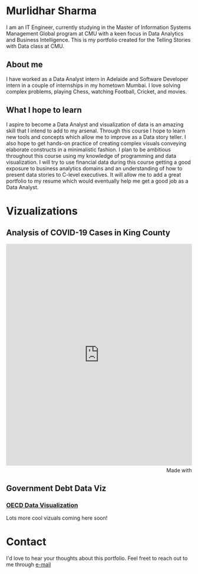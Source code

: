 # Murlidhar Sharma
I am an IT Engineer, currently studying in the Master of Information Systems Management Global program at CMU with a keen focus in Data Analytics and Business Intelligence. This is my portfolio created for the Telling Stories with Data class at CMU.

## About me
I have worked as a Data Analyst intern in Adelaide and Software Developer intern in a couple of internships in my hometown Mumbai.
I love solving complex problems, playing Chess, watching Football, Cricket, and movies. 

## What I hope to learn
I aspire to become a Data Analyst and visualization of data is an amazing skill that I intend to add to my arsenal. Through this course I hope to learn new tools and concepts which allow me to improve as a Data story teller. I also hope to get hands-on practice of creating complex visuals conveying elaborate constructs in a minimalistic fashion. I plan to be ambitious throughout this course using my knowledge of programming and data visualization. I will try to use financial data during this course getting a good exposure to business analytics domains and an understanding of how to present data stories to C-level executives. It will allow me to add a great portfolio to my resume which would eventually help me get a good job as a Data Analyst. 

# Vizualizations

## Analysis of COVID-19 Cases in King County

<iframe src='https://flo.uri.sh/visualisation/5255858/embed' title='Interactive or visual content' frameborder='0' scrolling='no' style='width:100%;height:600px;' sandbox='allow-same-origin allow-forms allow-scripts allow-downloads allow-popups allow-popups-to-escape-sandbox allow-top-navigation-by-user-activation'></iframe><div style='width:100%!;margin-top:4px!important;text-align:right!important;'><a class='flourish-credit' href='https://public.flourish.studio/visualisation/5255858/?utm_source=embed&utm_campaign=visualisation/5255858' target='_top' style='text-decoration:none!important'><img alt='Made with Flourish' src='https://public.flourish.studio/resources/made_with_flourish.svg' style='width:105px!important;height:16px!important;border:none!important;margin:0!important;'> </a></div>

## Government Debt Data Viz
### [OECD Data Visualization](/viz2.md)

Lots more cool vizuals coming here soon!


# Contact
I'd love to hear your thoughts about this portfolio. Feel freet to reach out to me through [e-mail](murlisharma@cmu.edu)
